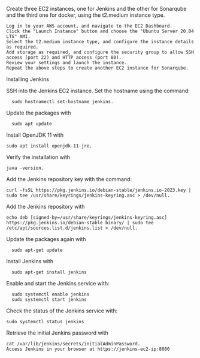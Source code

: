 
Create three EC2 instances, one for Jenkins and the other for Sonarqube and the third one for docker, using the t2.medium instance type.

    Log in to your AWS account, and navigate to the EC2 Dashboard.
    Click the "Launch Instance" button and choose the "Ubuntu Server 20.04 LTS" AMI.
    Select the t2.medium instance type, and configure the instance details as required.
    Add storage as required, and configure the security group to allow SSH access (port 22) and HTTP access (port 80).
    Review your settings and launch the instance.
    Repeat the above steps to create another EC2 instance for Sonarqube.

Installing Jenkins

  SSH into the Jenkins EC2 instance.
  Set the hostname using the command:
      
      sudo hostnamectl set-hostname jenkins.
      
   Update the packages with
      
      sudo apt update
      
   Install OpenJDK 11 with 
    
    sudo apt install openjdk-11-jre.
    
   Verify the installation with
   
    java -version.
    
   Add the Jenkins repository key with the command:
    
    curl -fsSL https://pkg.jenkins.io/debian-stable/jenkins.io-2023.key | sudo tee /usr/share/keyrings/jenkins-keyring.asc > /dev/null.
    
   Add the Jenkins repository with 
   
    echo deb [signed-by=/usr/share/keyrings/jenkins-keyring.asc] https://pkg.jenkins.io/debian-stable binary/ | sudo tee /etc/apt/sources.list.d/jenkins.list > /dev/null.
    
   Update the packages again with
    
      sudo apt-get update
      
   Install Jenkins with 
    
      sudo apt-get install jenkins
    
   Enable and start the Jenkins service with: 
    
      sudo systemctl enable jenkins 
      sudo systemctl start jenkins
      
   Check the status of the Jenkins service with:
    
    sudo systemctl status jenkins
    
   Retrieve the initial Jenkins password with 
    
    cat /var/lib/jenkins/secrets/initialAdminPassword.
    Access Jenkins in your browser at https://jenkins-ec2-ip:8080
